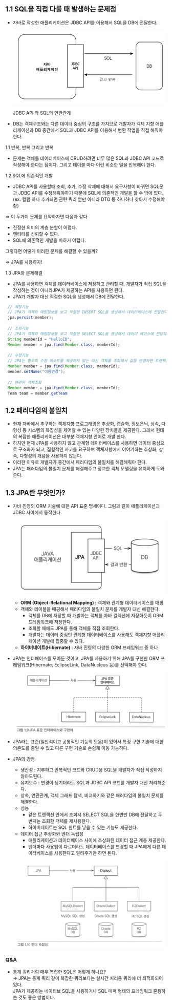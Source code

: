 ## 1.1 SQL을 직접 다룰 때 발생하는 문제점

- 자바로 작성한 애플리케이션은 JDBC API를 이용해서 SQL을 DB에 전달한다.

  ![JDBC API 와 SQL의 연관관계](./03.png)

  JDBC API 와 SQL의 연관관계

- DB는 객체구조와는 다른 데이터 중심의 구조를 가지므로 개발자가 객체 지향 애플리케이션과 DB 중간에서 SQL과 JDBC API를 이용해서 변환 작업을 직접 해줘야 한다.

1.1 반복, 반복 그리고 반복

- 문제는 객체를 데이터베이스에 CRUD하려면 너무 많은 SQL과 JDBC API 코드로 작성해야 한다는 점이다. 그리고 테이블 마다 이런 비슷한 일을 반복해야 한다.

1.2 SQL에 의존적인 개발

- JDBC API를 사용할때 조회, 추가, 수정 삭제에 대해서 요구사항이 바뀌면 SQL문과 JDBC API를 수정해줘야하기 때문에 SQL에 의존적인 개발을 할 수 밖에 없다. (ex. 컬럼 하나 추가되면 관련 쿼리 뿐만 아니라 DTO 등 하나하나 찾아서 수정해야 함)

⇒ 이 두가지 문제를 요약하자면 다음과 같다

- 진정한 의미의 계층 분할이 어렵다.
- 엔티티를 신뢰할 수 없다.
- SQL에 의존적인 개발을 피하기 어렵다.

그렇다면 어떻게 이러한 문제를 해결할 수 있을까?

⇒ JPA를 사용하자!

1.3 JPA와 문제해결

- JPA를 사용하면 객체를 데이터베이스에 저장하고 관리할 때, 개발자가 직접 SQL을 작성하는 것이 아니라JPA가 제공하는 API를 사용하면 된다.
- JPA가 개발자 대신 적절한 SQL을 생성해서 DB에 전달한다.

```java
 // 저장기능
 // JPA가 객체와 매핑정보를 보고 적절한 INSERT SQL을 생성해서 데이터베이스에 전달한다.
 jpa.persist(member);

 // 조회기능
 // JPA가 객체와 매핑정보를 보고 적절한 SELECT SQL을 생성해서 데이터 베이스에 전달하고 그 결과로 Member 객체를 생성해서 반환한다.
 String memberId = "HelloID";
 Member member = jpa.find(Member.class, memberId);

 // 수정기능
 // JPA는 별도의 수정 메소드를 제공하지 않는 대신 객체를 조회해서 값을 변경하면 트랜잭션을 커밋할 때 데이터베이스에 적절한 UPDATE SQL이 전달된다.
 Member member = jpa.find(Member.class, memberId);
 member.setName("이름변경");

 // 연관된 객체조회
 Member member = jpa.find(Member.class, memberId);
 Team team = member.getTeam
```

## 1.2 패러다임의 불일치

- 현재 자바에서 추구하는 객체지향 프로그래밍은 추상화, 캡슐화, 정보은닉, 상속, 다형성 등 시스템의 복잡성을 제어할 수 있는 다양한 장치들을 제공한다. 그래서 현대의 복잡한 애플리케이션은 대부분 객체지향 언어로 개발 한다.
- 하지만 현재 JPA를 사용하지 않고 관계형 데이터베이스를 사용하면 데이터 중심으로 구조화가 되고, 집합적인 사고를 요구하며 객체지향에서 이야기하는 추상화, 상속, 다형성의 개념을 사용하지 않는다.
- 이러한 이유로 개발자가 중간에서 패러다임의 불일치를 해결해줘야 한다.
- JPA는 패러다임의 불일치 문제를 해결해주고 정교한 객체 모델링을 유지하게 도와준다.

## 1.3 JPA란 무엇인가?

- 자바 진영의 ORM 기술에 대한 API 표준 명세이다. 그림과 같이 애플리케이션과 JDBC 사이에서 동작한다.

  ![00.png](./00.png)

    - **ORM (Object-Relational Mapping) :** 객체와 관계형 데이터베이스를 매핑
    - 객체와 테이블을 매핑해서 패러다임의 불일치 문제를 개발자 대신 해결한다.
        - 객체를 DB에 저장할 때 개발자는 객체를 자바 컬렉션에 저장하듯이 ORM 프레임워크에 저장한다.
        - 조회할 때에도 JPA를 통해 객체를 직접 조회한다.
        - 개발자는 데이터 중심인 관계형 데이터베이스를 사용해도 객체지향 애플리케이션 개발에 집중할 수 있다.
    - **하이버네이트(Hibernate)** : 자바 진영의 다양한 ORM 프레임워크 중 하나
- JPA는 인터페이스를 모아둔 것이고, JPA를 사용하기 위해 JPA를 구현한 ORM 프레임워크(Hibernate, EclipseLink, DataNucleus 등)를 선택해야 한다.

  ![01.png](./01.png)

- JPA라는 표준(일반적이고 공통적인 기능의 모음)이 있어서 특정 구현 기술에 대한 의존도를 줄일 수 있고 다른 구현 기술로 손쉽게 이동 가능하다.
- JPA의 강점
    - 생산성 : 지루하고 반복적인 코드와 CRUD용 SQL을 개발자가 직접 작성하지 않아도된다.
    - 유지보수 : 변경이 생기더라도 SQL과 JDBC API 코드를 개발자 대신 처리해준다.
    - 상속, 연관관계, 객체 그래프 탐색, 비교하기와 같은 패러다임의 불일치 문제를 해결한다.
    - 성능
        - 같은 트랜잭션 안에서 조회시 SELECT SQL을 한번만 DB에 전달하고 두 번째는 조회한 객체를 재사용한다.
        - 하이버네이트는 SQL 힌트를 넣을 수 있는 기능도 제공한다.
    - 데이터 접근 추상화와 벤더 독립성
        - 애플리케이션과 데이터베이스 사이에 추상화된 데이터 접근 계층 제공한다.
        - 벤더마다 사용법이 다르더라도 데이터베이스를 변경할 때 JPA에게 다른 데이터베이스를 사용한다고 알려주기만 하면 된다.

    ![02.png](./02.png)



### Q&A

- 통계 쿼리처럼 매우 복잡한 SQL은 어떻게 하나요?<br>
  ⇒ JPA는 통계 쿼리 같이 복잡한 쿼리보다는 실시간 처리용 쿼리에 더 최적화되어 있다.<br>
    JPA가 제공하는 네이티브 SQL을 사용하거나 SQL 매퍼 형태의 프레임워크 혼용하는 것도 좋은 방법이다.